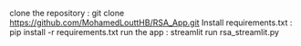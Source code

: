 clone the repository : git clone https://github.com/MohamedLouttHB/RSA_App.git
Install requirements.txt : pip install -r requirements.txt
run the app : streamlit run rsa_streamlit.py
